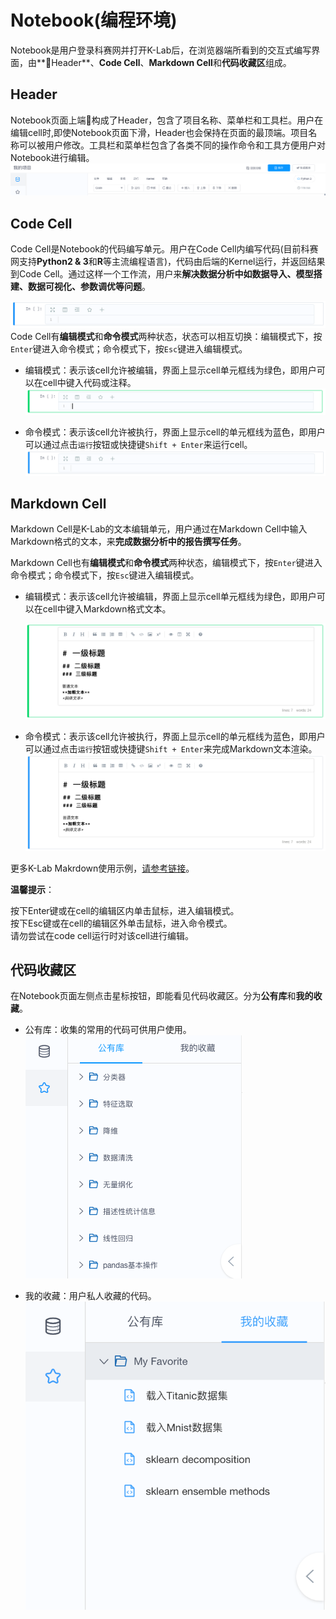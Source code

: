 # Notebook(编程环境)
Notebook是用户登录科赛网并打开K-Lab后，在浏览器端所看到的交互式编写界面，由**Header**、**Code Cell**、**Markdown Cell**和**代码收藏区**组成。
## Header
Notebook页面上端构成了Header，包含了项目名称、菜单栏和工具栏。用户在编辑cell时,即使Notebook页面下滑，Header也会保持在页面的最顶端。项目名称可以被用户修改。工具栏和菜单栏包含了各类不同的操作命令和工具方便用户对Notebook进行编辑。
![image description](image/header.png) 

## Code Cell
Code Cell是Notebook的代码编写单元。用户在Code Cell内编写代码(目前科赛网支持**Python2 & 3**和**R**等主流编程语言)，代码由后端的Kernel运行，并返回结果到Code Cell。通过这样一个工作流，用户来**解决数据分析中如数据导入、模型搭建、数据可视化、参数调优等问题**。    

![image description](image/code-cell.png)
Code Cell有**编辑模式**和**命令模式**两种状态，状态可以相互切换：编辑模式下，按`Enter`键进入命令模式；命令模式下，按`Esc`键进入编辑模式。

* 编辑模式：表示该cell允许被编辑，界面上显示cell单元框线为绿色，即用户可以在cell中键入代码或注释。
 ![image description](image/code-cell-green.png)

* 命令模式：表示该cell允许被执行，界面上显示cell的单元框线为蓝色，即用户可以通过点击`运行`按钮或快捷键`Shift + Enter`来运行cell。
  ![image description](image/code-cell.png)




## Markdown Cell
Markdown Cell是K-Lab的文本编辑单元，用户通过在Markdown Cell中输入Markdown格式的文本，来**完成数据分析中的报告撰写任务**。

Markdown Cell也有**编辑模式**和**命令模式**两种状态，编辑模式下，按`Enter`键进入命令模式；命令模式下，按`Esc`键进入编辑模式。
* 编辑模式：表示该cell允许被编辑，界面上显示cell单元框线为绿色，即用户可以在cell中键入Markdown格式文本。

  ![image description](image/markdown-cell-green.png)
* 命令模式：表示该cell允许被执行，界面上显示cell的单元框线为蓝色，即用户可以通过点击`运行`按钮或快捷键`Shift + Enter`来完成Markdown文本渲染。
 ![image description](image/markdown-cell-blue.png)  

更多K-Lab Makrdown使用示例，[请参考链接](https://www.kesci.com/static/markdown_guide.html)。

**温馨提示**：    

<div class="alert alert-success">
按下Enter键或在cell的编辑区内单击鼠标，进入编辑模式。
</div>
<div class="alert alert-success">
按下Esc键或在cell的编辑区外单击鼠标，进入命令模式。
</div>
<div class="alert alert-warning">
请勿尝试在code cell运行时对该cell进行编辑。
</div>

## 代码收藏区
在Notebook页面左侧点击星标按钮，即能看见代码收藏区。分为**公有库**和**我的收藏**。
* 公有库：收集的常用的代码可供用户使用。        
![image description](image/code-storage.png)


* 我的收藏：用户私人收藏的代码。
![image description](image/code_my_favorite.png)
